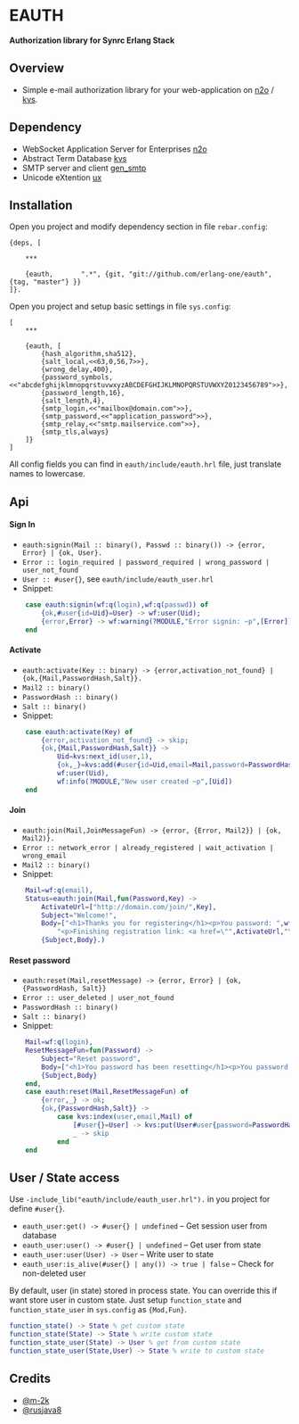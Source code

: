 # EAUTH
**Authorization library for Synrc Erlang Stack**

## Overview

* Simple e-mail authorization library for your web-application on [n2o](https://github.com/5HT/n2o) / [kvs](https://github.com/synrc/kvs).

## Dependency

* WebSocket Application Server for Enterprises [n2o](https://github.com/5HT/n2o)
* Abstract Term Database [kvs](https://github.com/synrc/kvs)
* SMTP server and client [gen_smtp](https://github.com/Vagabond/gen_smtp)
* Unicode eXtention [ux](https://github.com/erlang-one/ux)

## Installation

Open you project and modify dependency section in file `rebar.config`:

```
{deps, [
    
    ***
    
    {eauth,       ".*", {git, "git://github.com/erlang-one/eauth",      {tag, "master"} }}
]}.
```

Open you project and setup basic settings in file `sys.config`:
```
[
    ***
    
    {eauth, [
        {hash_algorithm,sha512},
        {salt_local,<<63,0,56,7>>},
        {wrong_delay,400},
        {password_symbols,<<"abcdefghijklmnopqrstuvwxyzABCDEFGHIJKLMNOPQRSTUVWXYZ0123456789">>},
        {password_length,16},
        {salt_length,4},
        {smtp_login,<<"mailbox@domain.com">>},
        {smtp_password,<<"application_password">>},
        {smtp_relay,<<"smtp.mailservice.com">>},
        {smtp_tls,always}
    ]}
]
```

All config fields you can find in `eauth/include/eauth.hrl` file, just translate names to lowercase.

## Api

#### Sign In

* `eauth:signin(Mail :: binary(), Passwd :: binary()) -> {error, Error} | {ok, User}.`
* `Error :: login_required | password_required | wrong_password | user_not_found`
* `User :: #user{}`, see `eauth/include/eauth_user.hrl`
* Snippet:

```erlang
    case eauth:signin(wf:q(login),wf:q(passwd)) of
        {ok,#user{id=Uid}=User} -> wf:user(Uid);
        {error,Error} -> wf:warning(?MODULE,"Error signin: ~p",[Error])
    end
```

#### Activate

* `eauth:activate(Key :: binary) -> {error,activation_not_found} | {ok,{Mail,PasswordHash,Salt}}.`
* `Mail2 :: binary()`
* `PasswordHash :: binary()`
* `Salt :: binary()`
* Snippet:

```erlang
    case eauth:activate(Key) of
        {error,activation_not_found} -> skip;
        {ok,{Mail,PasswordHash,Salt}} ->
            Uid=kvs:next_id(user,1),
            {ok,_}=kvs:add(#user{id=Uid,email=Mail,password=PasswordHash,salt=Salt}),
            wf:user(Uid),
            wf:info(?MODULE,"New user created ~p",[Uid])
    end
```

#### Join

* `eauth:join(Mail,JoinMessageFun) -> {error, {Error, Mail2}} | {ok, Mail2)}.`
* `Error :: network_error | already_registered | wait_activation | wrong_email`
* `Mail2 :: binary()`
* Snippet:

```erlang
    Mail=wf:q(email),
    Status=eauth:join(Mail,fun(Password,Key) ->
        ActivateUrl=["http://domain.com/join/",Key],
        Subject="Welcome!",
        Body=["<h1>Thanks you for registering</h1><p>You password: ",wf:html_encode(Password),"</p>",
            "<p>Finishing registration link: <a href=\"",ActivateUrl,"\">",wf:html_encode(ActivateUrl),"</a></p>"],
        {Subject,Body}.)
```

#### Reset password
* `eauth:reset(Mail,resetMessage) -> {error, Error} | {ok,{PasswordHash, Salt}}`
* `Error :: user_deleted | user_not_found`
* `PasswordHash :: binary()`
* `Salt :: binary()`
* Snippet:

```erlang
    Mail=wf:q(login),
    ResetMessageFun=fun(Password) ->
        Subject="Reset password",
        Body=["<h1>You password has been resetting</h1><p>You password: ",wf:html_encode(Password),"</p>"],
        {Subject,Body}
    end,
    case eauth:reset(Mail,ResetMessageFun) of
        {error,_} -> ok;
        {ok,{PasswordHash,Salt}} ->
            case kvs:index(user,email,Mail) of
                [#user{}=User] -> kvs:put(User#user{password=PasswordHash,salt=Salt});
                _ -> skip
            end
    end
```

## User / State access

Use `-include_lib("eauth/include/eauth_user.hrl").` in you project for define `#user{}`.

* `eauth_user:get() -> #user{} | undefined` – Get session user from database
* `eauth_user:user() -> #user{} | undefined` – Get user from state
* `eauth_user:user(User) -> User` – Write user to state
* `eauth_user:is_alive(#user{} | any()) -> true | false` – Check for non-deleted user

By default, user (in state) stored in process state.
You can override this if want store user in custom state.
Just setup `function_state` and `function_state_user` in `sys.config` as `{Mod,Fun}`.
```erlang
function_state() -> State % get custom state
function_state(State) -> State % write custom state
function_state_user(State) -> User % get from custom state
function_state_user(State,User) -> State % write to custom state
```

## Credits

* [@m-2k](https://github.com/m-2k)
* [@rusjava8](https://github.com/rusjava8)

